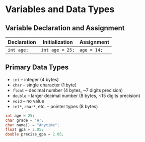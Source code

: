 # Variables and Data Types

## Variable Declaration and Assignment
| Declaration | Initialization | Assignment |
|-------------|----------------|------------|
| `int age;`  | `int age = 25;` | `age = 14;` |

## Primary Data Types
- `int` – integer (4 bytes)
- `char` – single character (1 byte)
- `float` – decimal number (4 bytes, ~7 digits precision)
- `double` – larger decimal number (8 bytes, ~15 digits precision)
- `void` – no value
- `int*`, `char*`, etc. – pointer types (8 bytes)

```c
int age = 25;
char grade = 'A';
char name[] = "Anytime";
float gpa = 2.05;
double precise_gpa = 2.05;
